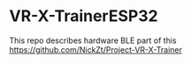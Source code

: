 # VR-X-TrainerESP32
This repo describes hardware BLE part of this https://github.com/NickZt/Project-VR-X-Trainer
